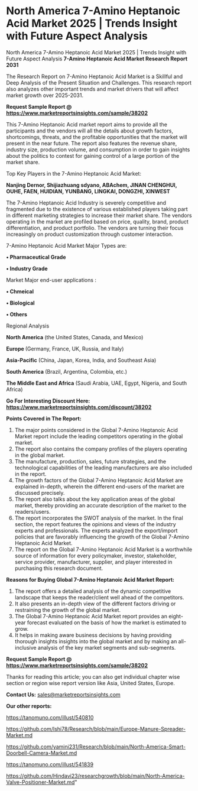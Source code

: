 # North America 7-Amino Heptanoic Acid Market 2025 | Trends Insight with Future Aspect Analysis
North America 7-Amino Heptanoic Acid Market 2025 | Trends Insight with Future Aspect Analysis
<strong>7-Amino Heptanoic Acid Market Research Report 2031</strong>

The Research Report on 7-Amino Heptanoic Acid Market is a Skillful and Deep Analysis of the Present Situation and Challenges. This research report also analyzes other important trends and market drivers that will affect market growth over 2025-2031.

<strong>Request Sample Report @ <a href=https://www.marketreportsinsights.com/sample/38202>https://www.marketreportsinsights.com/sample/38202</a></strong>

This 7-Amino Heptanoic Acid market report aims to provide all the participants and the vendors will all the details about growth factors, shortcomings, threats, and the profitable opportunities that the market will present in the near future. The report also features the revenue share, industry size, production volume, and consumption in order to gain insights about the politics to contest for gaining control of a large portion of the market share.

Top Key Players in the 7-Amino Heptanoic Acid Market:

<strong>Nanjing Dernor, Shijiazhuang sdyano, ABAchem, JINAN CHENGHUI, OUHE, FAEN, HUIDIAN, YUNBANG, LINGKAI, DONGZHI, XINWEST</strong>

The 7-Amino Heptanoic Acid Industry is severely competitive and fragmented due to the existence of various established players taking part in different marketing strategies to increase their market share. The vendors operating in the market are profiled based on price, quality, brand, product differentiation, and product portfolio. The vendors are turning their focus increasingly on product customization through customer interaction.

7-Amino Heptanoic Acid Market Major Types are:

<strong>•  Pharmaceutical Grade

•  Industry Grade</strong>

Market Major end-user applications :

<strong>•  Chmeical

•  Biological

•  Others</strong>

Regional Analysis

</u><strong><b>North America</b></strong> (the United States, Canada, and Mexico)

<strong><b>Europe </b></strong>(Germany, France, UK, Russia, and Italy)

<strong><b>Asia-Pacific</b></strong> (China, Japan, Korea, India, and Southeast Asia)

<strong><b>South America</b></strong> (Brazil, Argentina, Colombia, etc.)

<strong><b>The Middle East and Africa</b></strong> (Saudi Arabia, UAE, Egypt, Nigeria, and South Africa)

<strong>Go For Interesting Discount Here: <a href=https://www.marketreportsinsights.com/discount/38202>https://www.marketreportsinsights.com/discount/38202</a></strong>

<strong>Points Covered in The Report:</strong>
<ol>
  <li>The major points considered in the Global 7-Amino Heptanoic Acid Market report include the leading competitors operating in the global market.</li>
  <li>The report also contains the company profiles of the players operating in the global market.</li>
  <li>The manufacture, production, sales, future strategies, and the technological capabilities of the leading manufacturers are also included in the report.</li>
  <li>The growth factors of the Global 7-Amino Heptanoic Acid Market are explained in-depth, wherein the different end-users of the market are discussed precisely.</li>
  <li>The report also talks about the key application areas of the global market, thereby providing an accurate description of the market to the readers/users.</li>
  <li>The report incorporates the SWOT analysis of the market. In the final section, the report features the opinions and views of the industry experts and professionals. The experts analyzed the export/import policies that are favorably influencing the growth of the Global 7-Amino Heptanoic Acid Market.</li>
  <li>The report on the Global 7-Amino Heptanoic Acid Market is a worthwhile source of information for every policymaker, investor, stakeholder, service provider, manufacturer, supplier, and player interested in purchasing this research document.</li>
</ol>
<strong>Reasons for Buying Global 7-Amino Heptanoic Acid Market Report:</strong>

<ol>
  <li>The report offers a detailed analysis of the dynamic competitive landscape that keeps the reader/client well ahead of the competitors.</li>
  <li>It also presents an in-depth view of the different factors driving or restraining the growth of the global market.</li>
  <li>The Global 7-Amino Heptanoic Acid Market report provides an eight-year forecast evaluated on the basis of how the market is estimated to grow.</li>
  <li>It helps in making aware business decisions by having providing thorough insights insights into the global market and by making an all-inclusive analysis of the key market segments and sub-segments.</li>
</ol>
<strong>Request Sample Report @ <a href=https://www.marketreportsinsights.com/sample/38202>https://www.marketreportsinsights.com/sample/38202</a></strong>


Thanks for reading this article; you can also get individual chapter wise section or region wise report version like Asia, United States, Europe.

<strong>Contact Us:</strong>
sales@marketreportsinsights.com

<strong>Our other reports:</strong>

<a href=https://tanomuno.com/illust/540810>https://tanomuno.com/illust/540810</a>

<a href=https://github.com/Ishi78/Research/blob/main/Europe-Manure-Spreader-Market.md>https://github.com/Ishi78/Research/blob/main/Europe-Manure-Spreader-Market.md</a>

<a href=https://github.com/yamini231/Research/blob/main/North-America-Smart-Doorbell-Camera-Market.md>https://github.com/yamini231/Research/blob/main/North-America-Smart-Doorbell-Camera-Market.md</a>

<a href=https://tanomuno.com/illust/541839>https://tanomuno.com/illust/541839</a>

<a href=https://github.com/Hindavi23/researchgrowth/blob/main/North-America-Valve-Positioner-Market.md>https://github.com/Hindavi23/researchgrowth/blob/main/North-America-Valve-Positioner-Market.md</a>"
